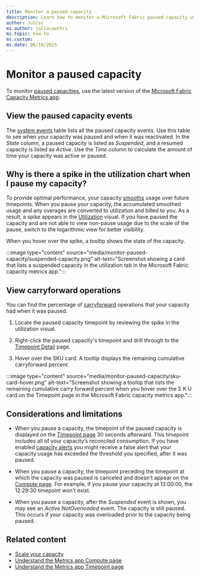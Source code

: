 ```yaml
---
title: Monitor a paused capacity
description: Learn how to monitor a Microsoft Fabric paused capacity using the Microsoft Fabric Capacity Metrics app.
author: JulCsc
ms.author: juliacawthra
ms.topic: how-to
ms.custom:
ms.date: 06/19/2025
---
```


# Monitor a paused capacity

To monitor [paused capacities](pause-resume.md), use the latest version of the [Microsoft Fabric Capacity Metrics app](metrics-app.md).

## View the paused capacity events

The [system events](metrics-app-compute-page.md#system-events) table lists all the paused capacity events. Use this table to see when your capacity was paused and when it was reactivated. In the *State* column, a paused capacity is listed as *Suspended*, and a resumed capacity is listed as *Active*. Use the *Time* column to calculate the amount of time your capacity was active or paused.

## Why is there a spike in the utilization chart when I pause my capacity?

To provide optimal performance, your capacity [smooths](throttling.md) usage over future timepoints. When you pause your capacity, the accumulated smoothed usage and any overages are converted to utilization and billed to you. As a result, a spike appears in the [Utilization](metrics-app-compute-page.md#utilization) visual. If you have paused the capacity and are not able to view non-pause usage due to the scale of the pause, switch to the logarithmic view for better visibility.

When you hover over the spike, a tooltip shows the state of the capacity.

:::image type="content" source="media/monitor-paused-capacity/suspended-capacity.png" alt-text="Screenshot showing a card that lists a suspended capacity in the utilization tab in the Microsoft Fabric capacity metrics app.":::

## View carryforward operations

You can find the percentage of [carryforward](throttling.md) operations that your capacity had when it was paused.

1. Locate the paused capacity timepoint by reviewing the spike in the utilization visual.

2. Right-click the paused capacity's timepoint and drill through to the [Timepoint Detail](metrics-app-timepoint-page.md) page.

3. Hover over the SKU card. A tooltip displays the remaining cumulative carryforward percent.

:::image type="content" source="media/monitor-paused-capacity/sku-card-hover.png" alt-text="Screenshot showing a tooltip that lists the remaining cumulative carry forward percent when you hover over the S K U card on the Timepoint page in the Microsoft Fabric capacity metrics app.":::

## Considerations and limitations

* When you pause a capacity, the timepoint of the paused capacity is displayed on the [Timepoint page](metrics-app-timepoint-page.md) 30 seconds afterward. This timepoint includes all of your capacity’s reconciled consumption. If you have enabled [capacity alerts](../admin/service-admin-premium-capacity-notifications.md) you might receive a false alert that your capacity usage has exceeded the threshold you specified, after it was paused.

* When you pause a capacity, the timepoint preceding the timepoint at which the capacity was paused is canceled and doesn't appear on the [Compute page](metrics-app-compute-page.md). For example, if you pause your capacity at 13:00:00, the 12:29:30 timepoint won't exist.
* When you pause a capacity, after the _Suspended_ event is shown, you may see an _Active NotOverloaded_ event. The capacity is still paused. This occurs if your capacity was overloaded prior to the capacity being paused.

## Related content

* [Scale your capacity](scale-capacity.md)
* [Understand the Metrics app Compute page](metrics-app-compute-page.md)
* [Understand the Metrics app Timepoint page](metrics-app-timepoint-page.md)
